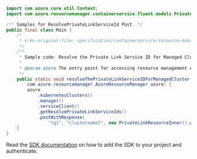 ```java
import com.azure.core.util.Context;
import com.azure.resourcemanager.containerservice.fluent.models.PrivateLinkResourceInner;

/** Samples for ResolvePrivateLinkServiceId Post. */
public final class Main {
    /*
     * x-ms-original-file: specification/containerservice/resource-manager/Microsoft.ContainerService/stable/2022-01-01/examples/ResolvePrivateLinkServiceId.json
     */
    /**
     * Sample code: Resolve the Private Link Service ID for Managed Cluster.
     *
     * @param azure The entry point for accessing resource management APIs in Azure.
     */
    public static void resolveThePrivateLinkServiceIDForManagedCluster(
        com.azure.resourcemanager.AzureResourceManager azure) {
        azure
            .kubernetesClusters()
            .manager()
            .serviceClient()
            .getResolvePrivateLinkServiceIds()
            .postWithResponse(
                "rg1", "clustername1", new PrivateLinkResourceInner().withName("management"), Context.NONE);
    }
}
```

Read the [SDK documentation](https://github.com/Azure/azure-sdk-for-java/blob/azure-resourcemanager_2.13.0/sdk/resourcemanager/azure-resourcemanager/README.md) on how to add the SDK to your project and authenticate.
